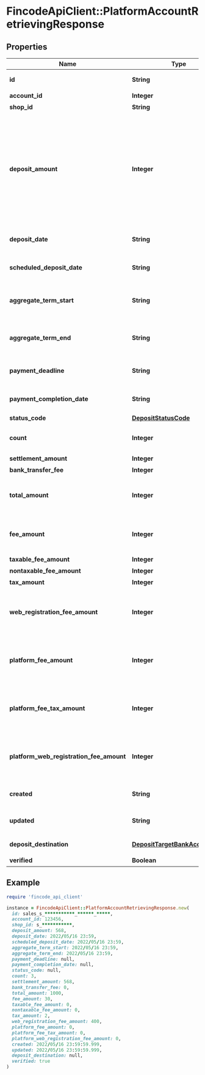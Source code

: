 # FincodeApiClient::PlatformAccountRetrievingResponse

## Properties

| Name | Type | Description | Notes |
| ---- | ---- | ----------- | ----- |
| **id** | **String** | プラットフォーム利用料収入ID  | [optional] |
| **account_id** | **Integer** | 精算ID  | [optional] |
| **shop_id** | **String** | ショップID  | [optional] |
| **deposit_amount** | **Integer** | プラットフォーム利用料収入 入金額\\ \\ プラットフォームショップに入金される（入金が予定されている）プラットフォーム利用料による売上金の額です。\\ 精算金額（&#x60;settlement_amount&#x60;）から振込手数料（&#x60;bank_transfer_fee&#x60;）を引いた金額に一致します。  | [optional] |
| **deposit_date** | **String** | プラットフォーム利用料収入 入金実績日\\ 形式： &#x60;yyyy/MM/dd HH:MM&#x60;  | [optional] |
| **scheduled_deposit_date** | **String** | プラットフォーム利用料収入 入金予定日\\ 形式： &#x60;yyyy/MM/dd HH:MM&#x60;  | [optional] |
| **aggregate_term_start** | **String** | プラットフォーム利用料収入 集計期間 開始日\\ 形式： &#x60;yyyy/MM/dd HH:MM&#x60;  | [optional] |
| **aggregate_term_end** | **String** | プラットフォーム利用料収入 集計期間 終了日\\ 形式： &#x60;yyyy/MM/dd HH:MM&#x60;  | [optional] |
| **payment_deadline** | **String** | （請求が発生した場合）支払期限日\\ 形式： &#x60;yyyy/MM/dd HH:MM&#x60;  | [optional] |
| **payment_completion_date** | **String** | （請求が発生した場合）請求日\\ 形式： &#x60;yyyy/MM/dd HH:MM&#x60;  | [optional] |
| **status_code** | [**DepositStatusCode**](DepositStatusCode.md) |  | [optional] |
| **count** | **Integer** | このプラットフォーム利用料収入に含まれる決済の件数  | [optional] |
| **settlement_amount** | **Integer** | 精算金額  | [optional] |
| **bank_transfer_fee** | **Integer** | 振込手数料  | [optional] |
| **total_amount** | **Integer** | このプラットフォーム利用料入金において精算の対象となった取引の総額。  | [optional] |
| **fee_amount** | **Integer** | このプラットフォーム利用料入金において精算の対象となった取引にかかるfincodeへの手数料  | [optional] |
| **taxable_fee_amount** | **Integer** | 決済手数料 課税対象額  | [optional] |
| **nontaxable_fee_amount** | **Integer** | 決済手数料 非課税対象額  | [optional] |
| **tax_amount** | **Integer** | 決済手数料 消費税額  | [optional] |
| **web_registration_fee_amount** | **Integer** | このプラットフォーム利用料入金の精算期間中に発生した振替口座のWeb登録手数料\\ ※ 口座振替のみ  | [optional] |
| **platform_fee_amount** | **Integer** | このプラットフォーム利用料入金において精算の対象となった取引にかかるプラットフォーム利用料  | [optional] |
| **platform_fee_tax_amount** | **Integer** | このプラットフォーム利用料入金において精算の対象となった取引にかかるプラットフォーム利用料の消費税  | [optional] |
| **platform_web_registration_fee_amount** | **Integer** | このプラットフォーム利用料入金の精算期間中に発生した、プラットフォームが設定した振替口座のWeb登録手数料  | [optional] |
| **created** | **String** | 作成日\\ 形式：&#x60;yyyy/MM/dd HH:mm:ss.SSS&#x60;  | [optional] |
| **updated** | **String** | 更新日\\ 形式：&#x60;yyyy/MM/dd HH:mm:ss.SSS&#x60;  | [optional] |
| **deposit_destination** | [**DepositTargetBankAccountInfo**](DepositTargetBankAccountInfo.md) | プラットフォーム利用料収入 入金先口座情報  | [optional] |
| **verified** | **Boolean** | 検証確認フラグ  | [optional] |

## Example

```ruby
require 'fincode_api_client'

instance = FincodeApiClient::PlatformAccountRetrievingResponse.new(
  id: sales_s_***********_******_*****,
  account_id: 123456,
  shop_id: s_***********,
  deposit_amount: 568,
  deposit_date: 2022/05/16 23:59,
  scheduled_deposit_date: 2022/05/16 23:59,
  aggregate_term_start: 2022/05/16 23:59,
  aggregate_term_end: 2022/05/16 23:59,
  payment_deadline: null,
  payment_completion_date: null,
  status_code: null,
  count: 3,
  settlement_amount: 568,
  bank_transfer_fee: 0,
  total_amount: 1000,
  fee_amount: 30,
  taxable_fee_amount: 0,
  nontaxable_fee_amount: 0,
  tax_amount: 2,
  web_registration_fee_amount: 400,
  platform_fee_amount: 0,
  platform_fee_tax_amount: 0,
  platform_web_registration_fee_amount: 0,
  created: 2022/05/16 23:59:59.999,
  updated: 2022/05/16 23:59:59.999,
  deposit_destination: null,
  verified: true
)
```

